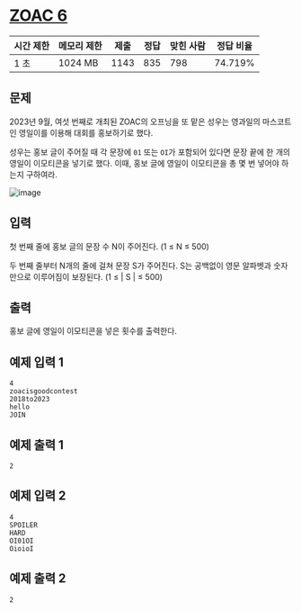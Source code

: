 # [ZOAC 6](https://www.acmicpc.net/problem/30045)

| 시간 제한 | 메모리 제한 | 제출 | 정답 | 맞힌 사람 | 정답 비율 |
| --- | --- | --- | --- | --- | --- |
| 1 초 | 1024 MB | 1143 | 835 | 798 | 74.719% |

## 문제

2023년 9월, 여섯 번째로 개최된 ZOAC의 오프닝을 또 맡은 성우는 영과일의 마스코트인 영일이를 이용해 대회를 홍보하기로 했다.

성우는 홍보 글이 주어질 때 각 문장에 `01` 또는 `OI`가 포함되어 있다면 문장 끝에 한 개의 영일이 이모티콘을 넣기로 했다. 이때, 홍보 글에 영일이 이모티콘을 총 몇 번 넣어야 하는지 구하여라.

![image](https://upload.acmicpc.net/a1376dea-4d12-4c21-bab6-8eeb5eeb4b1f/-/crop/3876x2707/0,181/-/preview/)

## 입력

첫 번째 줄에 홍보 글의 문장 수 N이 주어진다. (1 ≤ N ≤ 500)

두 번째 줄부터 N개의 줄에 걸쳐 문장 S가 주어진다. S는 공백없이 영문 알파벳과 숫자만으로 이루어짐이 보장된다. (1 ≤ | S | ≤ 500)

## 출력

홍보 글에 영일이 이모티콘을 넣은 횟수를 출력한다.

## 예제 입력 1

```
4
zoacisgoodcontest
2018to2023
hello
JOIN

```

## 예제 출력 1

```
2

```

## 예제 입력 2

```
4
SPOILER
HARD
OI01OI
OioioI

```

## 예제 출력 2

```
2
```
